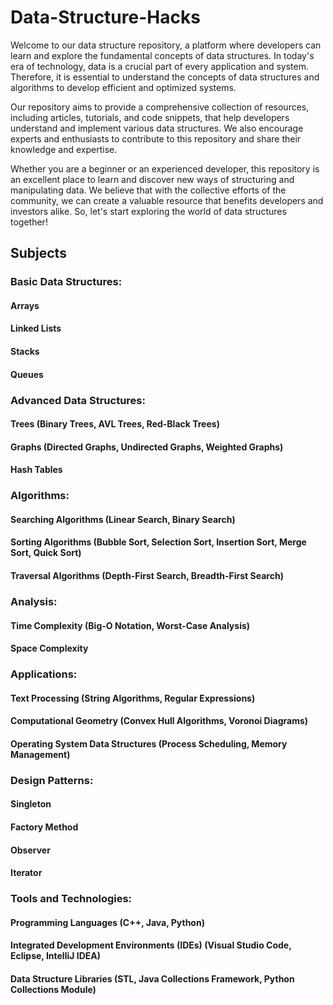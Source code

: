 # Data-Structure-Hacks

Welcome to our data structure repository, a platform where developers can learn and explore the fundamental concepts of data structures. In today's era of technology, data is a crucial part of every application and system. Therefore, it is essential to understand the concepts of data structures and algorithms to develop efficient and optimized systems.

Our repository aims to provide a comprehensive collection of resources, including articles, tutorials, and code snippets, that help developers understand and implement various data structures. We also encourage experts and enthusiasts to contribute to this repository and share their knowledge and expertise.

Whether you are a beginner or an experienced developer, this repository is an excellent place to learn and discover new ways of structuring and manipulating data. We believe that with the collective efforts of the community, we can create a valuable resource that benefits developers and investors alike. So, let's start exploring the world of data structures together!

## Subjects 
### Basic Data Structures:
#### Arrays
#### Linked Lists
#### Stacks
#### Queues
### Advanced Data Structures:
#### Trees (Binary Trees, AVL Trees, Red-Black Trees)
#### Graphs (Directed Graphs, Undirected Graphs, Weighted Graphs)
#### Hash Tables
### Algorithms:
#### Searching Algorithms (Linear Search, Binary Search)
#### Sorting Algorithms (Bubble Sort, Selection Sort, Insertion Sort, Merge Sort, Quick Sort)
#### Traversal Algorithms (Depth-First Search, Breadth-First Search)
### Analysis:
#### Time Complexity (Big-O Notation, Worst-Case Analysis)
#### Space Complexity
### Applications:
#### Text Processing (String Algorithms, Regular Expressions)
#### Computational Geometry (Convex Hull Algorithms, Voronoi Diagrams)
#### Operating System Data Structures (Process Scheduling, Memory Management)
### Design Patterns:
#### Singleton
#### Factory Method
#### Observer
#### Iterator
### Tools and Technologies:
#### Programming Languages (C++, Java, Python)
#### Integrated Development Environments (IDEs) (Visual Studio Code, Eclipse, IntelliJ IDEA)
#### Data Structure Libraries (STL, Java Collections Framework, Python Collections Module)
